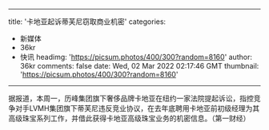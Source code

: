 
---
title: '卡地亚起诉蒂芙尼窃取商业机密'
categories: 
 - 新媒体
 - 36kr
 - 快讯
headimg: 'https://picsum.photos/400/300?random=8160'
author: 36kr
comments: false
date: Wed, 02 Mar 2022 02:17:46 GMT
thumbnail: 'https://picsum.photos/400/300?random=8160'
---

<div>   
据报道，本周一，历峰集团旗下奢侈品牌卡地亚在纽约一家法院提起诉讼，指控竞争对手LVMH集团旗下蒂芙尼违反竞业协议，在去年底聘用卡地亚前初级经理为其高级珠宝系列工作，并借此获得卡地亚高级珠宝业务的机密信息。（第一财经）  
</div>
            